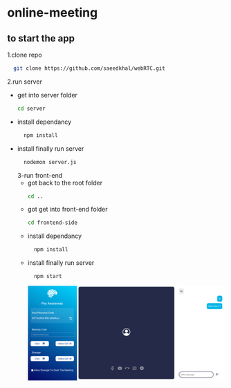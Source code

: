 # online-meeting

## to start the app

1.clone repo

```sh
  git clone https://github.com/saeedkhal/webRTC.git
```

2.run server

- get into server folder
  ```sh
  cd server
  ```
- install dependancy
  ```sh
    npm install
  ```
- install finally run server
  ```sh
    nodemon server.js
  ```
  3-run front-end
  - got back to the root folder
    ```sh
    cd ..
    ```
  - got get into front-end folder
    ```sh
    cd frontend-side
    ```
  - install dependancy
    ```sh
      npm install
    ```
  - install finally run server
    ```sh
      npm start
    ```
    ![video chat app](./front%20end%20part.png)

